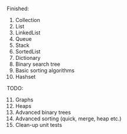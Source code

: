 Finished:

1) Collection
2) List
3) LinkedList
4) Queue
5) Stack
6) SortedList
7) Dictionary
8) Binary search tree
9) Basic sorting algorithms
10) Hashset

TODO:

11) Graphs
12) Heaps
13) Advanced binary trees
14) Advanced sorting (quick, merge, heap etc.)
15) Clean-up unit tests
